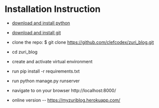 # Installation Instruction

* [download and install python](https://www.python.org/)
* [download and install git](https://git-scm.com/downloads)

* clone the repo:
$ git clone https://github.com/clefcodex/zuri_blog.git

* cd zuri_blog

* create and activate virtual environment

* run pip install -r requirements.txt

* run python manage.py runserver

* navigate to on your browser http://localhost:8000/ 

* online version -- https://myzuriblog.herokuapp.com/